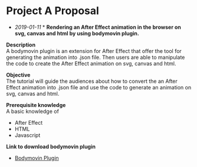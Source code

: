 # Project A Proposal
* *2019-01-11* *
**Rendering an After Effect animation in the browser on svg, canvas and html by using bodymovin plugin.**

**Description**
<br>A bodymovin plugin is an extension for After Effect that offer the tool for generating the animation into .json file. Then users are able to manipulate the code to create the After Effect animation on svg, canvas and html.
	
**Objective**
<br>The tutorial will guide the audiences about how to convert the an After Effect animation into .json file and use the code to generate an animation on svg, canvas and html.
	
**Prerequisite knowledge**
<br>A basic knowledge of 
- After Effect
- HTML
- Javascript
 

**Link to download bodymovin plugin**
- [Bodymovin Plugin](https://aescripts.com/bodymovin/)

